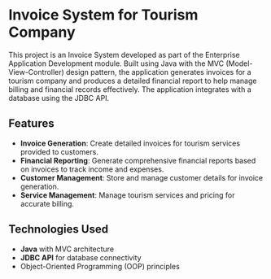 # Invoice System for Tourism Company

This project is an Invoice System developed as part of the Enterprise Application Development module. Built using Java with the MVC (Model-View-Controller) design pattern, the application generates invoices for a tourism company and produces a detailed financial report to help manage billing and financial records effectively. The application integrates with a database using the JDBC API.

## Features

- **Invoice Generation**: Create detailed invoices for tourism services provided to customers.
- **Financial Reporting**: Generate comprehensive financial reports based on invoices to track income and expenses.
- **Customer Management**: Store and manage customer details for invoice generation.
- **Service Management**: Manage tourism services and pricing for accurate billing.

## Technologies Used

- **Java** with MVC architecture
- **JDBC API** for database connectivity
- Object-Oriented Programming (OOP) principles
